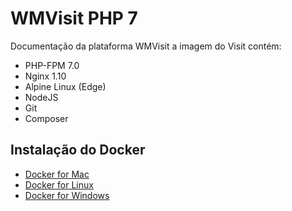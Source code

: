 WMVisit PHP 7
==============================================
Documentação da plataforma WMVisit a imagem do Visit contém:
- PHP-FPM 7.0
- Nginx 1.10
- Alpine Linux (Edge)
- NodeJS
- Git
- Composer

Instalação do Docker
----
- [Docker for Mac](https://docs.docker.com/docker-for-mac/)
- [Docker for Linux](https://docs.docker.com/engine/installation/linux/)
- [Docker for Windows](https://docs.docker.com/docker-for-windows/)
